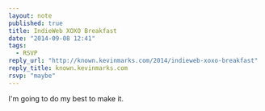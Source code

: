```yaml
---
layout: note
published: true
title: IndieWeb XOXO Breakfast
date: "2014-09-08 12:41"
tags:
  - RSVP
reply_url: "http://known.kevinmarks.com/2014/indieweb-xoxo-breakfast"
reply_title: known.kevinmarks.com
rsvp: "maybe"
---
```


I'm going to do my best to make it.

